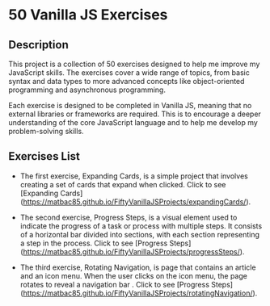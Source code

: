 # 50 Vanilla JS Exercises

## Description

This project is a collection of 50 exercises designed to help me improve my JavaScript skills. The exercises cover a wide range of topics, from basic syntax and data types to more advanced concepts like object-oriented programming and asynchronous programming.

Each exercise is designed to be completed in Vanilla JS, meaning that no external libraries or frameworks are required. This is to encourage a deeper understanding of the core JavaScript language and to help me develop my problem-solving skills.

## Exercises List

* The first exercise, Expanding Cards, is a simple project that involves creating a set of cards that expand when clicked. Click to see [Expanding Cards] (https://matbac85.github.io/FiftyVanillaJSProjects/expandingCards/). 

* The second exercise, Progress Steps, is a visual element used to indicate the progress of a task or process with multiple steps. It consists of a horizontal bar divided into sections, with each section representing a step in the process. Click to see [Progress Steps] (https://matbac85.github.io/FiftyVanillaJSProjects/progressSteps/). 

* The third exercise, Rotating Navigation, is page that contains an article and an icon menu. When the user clicks on the icon menu, the page rotates to reveal a navigation bar . Click to see [Progress Steps] (https://matbac85.github.io/FiftyVanillaJSProjects/rotatingNavigation/). 
